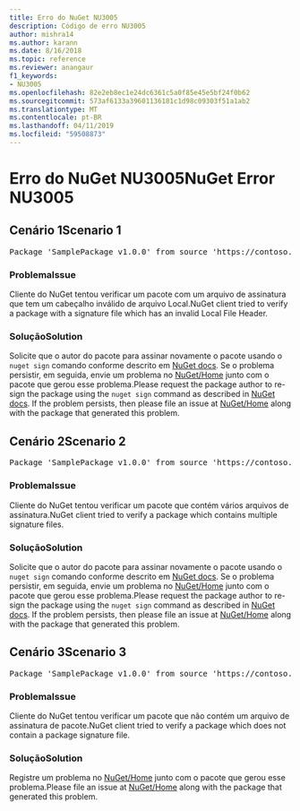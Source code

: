 ```yaml
---
title: Erro do NuGet NU3005
description: Código de erro NU3005
author: mishra14
ms.author: karann
ms.date: 8/16/2018
ms.topic: reference
ms.reviewer: anangaur
f1_keywords:
- NU3005
ms.openlocfilehash: 82e2eb8ec1e24dc6361c5a0f85e45e5bf24f0b62
ms.sourcegitcommit: 573af6133a39601136181c1d98c09303f51a1ab2
ms.translationtype: MT
ms.contentlocale: pt-BR
ms.lasthandoff: 04/11/2019
ms.locfileid: "59508873"
---
```

# <a name="nuget-error-nu3005"></a><span data-ttu-id="a337e-103">Erro do NuGet NU3005</span><span class="sxs-lookup"><span data-stu-id="a337e-103">NuGet Error NU3005</span></span>

## <a name="scenario-1"></a><span data-ttu-id="a337e-104">Cenário 1</span><span class="sxs-lookup"><span data-stu-id="a337e-104">Scenario 1</span></span>

<pre>Package 'SamplePackage v1.0.0' from source 'https://contoso.com/index.json': The package contains an invalid package signature file.</pre>

### <a name="issue"></a><span data-ttu-id="a337e-105">Problema</span><span class="sxs-lookup"><span data-stu-id="a337e-105">Issue</span></span>

<span data-ttu-id="a337e-106">Cliente do NuGet tentou verificar um pacote com um arquivo de assinatura que tem um cabeçalho inválido de arquivo Local.</span><span class="sxs-lookup"><span data-stu-id="a337e-106">NuGet client tried to verify a package with a signature file which has an invalid Local File Header.</span></span>


### <a name="solution"></a><span data-ttu-id="a337e-107">Solução</span><span class="sxs-lookup"><span data-stu-id="a337e-107">Solution</span></span>

<span data-ttu-id="a337e-108">Solicite que o autor do pacote para assinar novamente o pacote usando o `nuget sign` comando conforme descrito em [NuGet docs](https://docs.microsoft.com/en-us/nuget/create-packages/sign-a-package). Se o problema persistir, em seguida, envie um problema no [NuGet/Home](https://github.com/NuGet/Home/issues) junto com o pacote que gerou esse problema.</span><span class="sxs-lookup"><span data-stu-id="a337e-108">Please request the package author to re-sign the package using the `nuget sign` command as described in [NuGet docs](https://docs.microsoft.com/en-us/nuget/create-packages/sign-a-package). If the problem persists, then please file an issue at [NuGet/Home](https://github.com/NuGet/Home/issues) along with the package that generated this problem.</span></span>



## <a name="scenario-2"></a><span data-ttu-id="a337e-109">Cenário 2</span><span class="sxs-lookup"><span data-stu-id="a337e-109">Scenario 2</span></span>

<pre>Package 'SamplePackage v1.0.0' from source 'https://contoso.com/index.json': The package contains multiple package signature files.</pre>

### <a name="issue"></a><span data-ttu-id="a337e-110">Problema</span><span class="sxs-lookup"><span data-stu-id="a337e-110">Issue</span></span>

<span data-ttu-id="a337e-111">Cliente do NuGet tentou verificar um pacote que contém vários arquivos de assinatura.</span><span class="sxs-lookup"><span data-stu-id="a337e-111">NuGet client tried to verify a package which contains multiple signature files.</span></span>


### <a name="solution"></a><span data-ttu-id="a337e-112">Solução</span><span class="sxs-lookup"><span data-stu-id="a337e-112">Solution</span></span>

<span data-ttu-id="a337e-113">Solicite que o autor do pacote para assinar novamente o pacote usando o `nuget sign` comando conforme descrito em [NuGet docs](https://docs.microsoft.com/en-us/nuget/create-packages/sign-a-package). Se o problema persistir, em seguida, envie um problema no [NuGet/Home](https://github.com/NuGet/Home/issues) junto com o pacote que gerou esse problema.</span><span class="sxs-lookup"><span data-stu-id="a337e-113">Please request the package author to re-sign the package using the `nuget sign` command as described in [NuGet docs](https://docs.microsoft.com/en-us/nuget/create-packages/sign-a-package). If the problem persists, then please file an issue at [NuGet/Home](https://github.com/NuGet/Home/issues) along with the package that generated this problem.</span></span>



## <a name="scenario-3"></a><span data-ttu-id="a337e-114">Cenário 3</span><span class="sxs-lookup"><span data-stu-id="a337e-114">Scenario 3</span></span>

<pre>Package 'SamplePackage v1.0.0' from source 'https://contoso.com/index.json': The package does not contain a valid package signature file.</pre>

### <a name="issue"></a><span data-ttu-id="a337e-115">Problema</span><span class="sxs-lookup"><span data-stu-id="a337e-115">Issue</span></span>

<span data-ttu-id="a337e-116">Cliente do NuGet tentou verificar um pacote que não contém um arquivo de assinatura de pacote.</span><span class="sxs-lookup"><span data-stu-id="a337e-116">NuGet client tried to verify a package which does not contain a package signature file.</span></span>


### <a name="solution"></a><span data-ttu-id="a337e-117">Solução</span><span class="sxs-lookup"><span data-stu-id="a337e-117">Solution</span></span>

<span data-ttu-id="a337e-118">Registre um problema no [NuGet/Home](https://github.com/NuGet/Home/issues) junto com o pacote que gerou esse problema.</span><span class="sxs-lookup"><span data-stu-id="a337e-118">Please file an issue at [NuGet/Home](https://github.com/NuGet/Home/issues) along with the package that generated this problem.</span></span>


